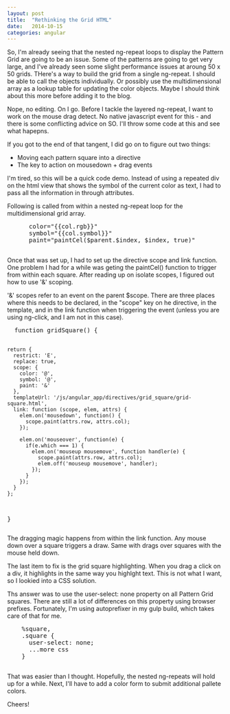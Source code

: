 ```yaml
---
layout: post
title:  "Rethinking the Grid HTML"
date:   2014-10-15
categories: angular
---
```


<div code-showhide headline="A premature start to this post that I am still not edting out">
  So, I'm already seeing that the nested ng-repeat loops to display the Pattern Grid are going to be an issue. Some of the patterns are going to get very large, and I've already seen some slight performance issues at aroung 50 x 50 grids. THere's a way to build the grid from a single ng-repeat. I should be able to call the objects individually. Or possibly use the multidimensional array as a lookup table for updating the color objects. Maybe I should think about this more before adding it to the blog.

  Nope, no editing. On I go. Before I tackle the layered ng-repeat, I want to work on the mouse drag detect. No native javascript event for this - and there is some conflicting advice on SO. I'll throw some code at this and see what hapepns.
</div>

If you got to the end of that tangent, I did go on to figure out two things:
- Moving each pattern square into a directive
- The key to action on mousedown + drag events

I'm tired, so this will be a quick code demo.  Instead of using a repeated div on the html view that shows the symbol of the current color as text, I had to pass all the information in through attributes.

<div code-showhide headline="Calling the grid-square directive from a view">

  <p>Following is called from within a nested ng-repeat loop for the multidimensional grid array.</p>

  <pre>
      color="{{col.rgb}}"
      symbol="{{col.symbol}}"
      paint="paintCel($parent.$index, $index, true)"
  </pre>

</div>

Once that was set up, I had to set up the directive scope and link function. One problem I had for a while was geting the paintCel() function to trigger from within each square. After reading up on isolate scopes, I figured out how to use '&' scoping.

'&' scopes refer to an event on the parent $scope. There are three places where this needs to be declared, in the "scope" key on he directive, in the template, and in the link function when triggering the event (unless you are using ng-click, and I am not in this case).

<div code-showhide headline="The entire gridSquare directive function">
<pre>
  function gridSquare() {

    return {
      restrict: 'E',
      replace: true,
      scope: {
        color: '@',
        symbol: '@',
        paint: '&'
      },
      templateUrl: '/js/angular_app/directives/grid_square/grid-square.html',
      link: function (scope, elem, attrs) {
        elem.on('mousedown', function() {
          scope.paint(attrs.row, attrs.col);
        });

        elem.on('mouseover', function(e) {
          if(e.which === 1) {
            elem.on('mouseup mousemove', function handler(e) {
              scope.paint(attrs.row, attrs.col);
              elem.off('mouseup mousemove', handler);
            });
          }
        });
      }
    };
  }
</pre>
</div>

The dragging magic happens from within the link function. Any mouse down over a square triggers a draw. Same with drags over squares with the mouse held down.

The last item to fix is the grid square highlighting. When you drag a click on a div, it highlights in the same way you highlght text. This is not what I want, so I lookied into a CSS solution.

Ths answer was to use the user-select: none property on all Pattern Grid squares. There are still a lot of differences on this property using browser prefixes. Fortunately, I'm using autoprefixer in my gulp build, which takes care of that for me.

<div code-showhide headline="This is all I need to disable highlighting on Grid Squares">

  <pre>
    %square,
    .square {
      user-select: none;
      ...more css
    }
  </pre>

</div>


That was easier than I thought. Hopefully, the nested ng-repeats will hold up for a while. Next, I'll have to add a color form to submit additional pallete colors.

Cheers!
